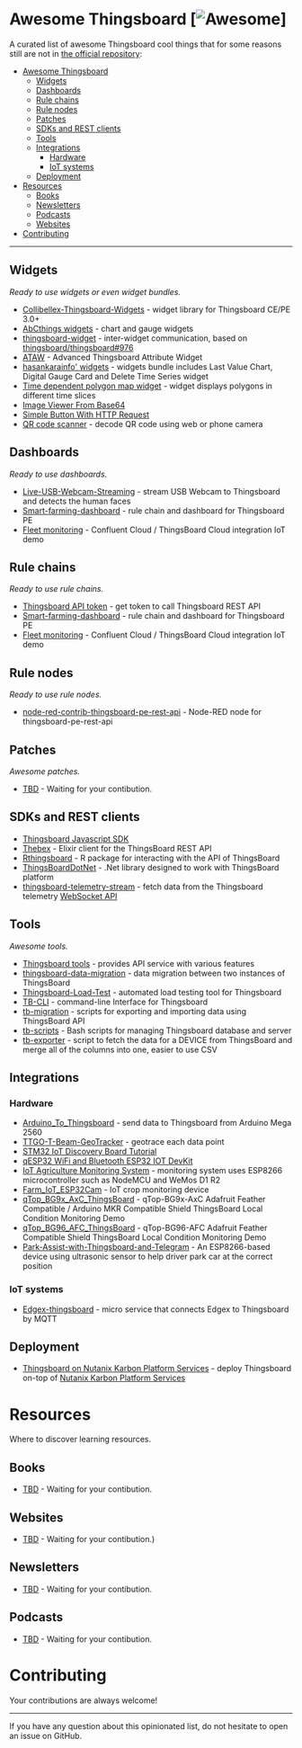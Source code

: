 # Awesome Thingsboard [![Awesome](https://cdn.rawgit.com/sindresorhus/awesome/d7305f38d29fed78fa85652e3a63e154dd8e8829/media/badge.svg)]

A curated list of awesome Thingsboard cool things that for some reasons still are not in [the official repository](https://github.com/thingsboard):

- [Awesome Thingsboard](#awesome-thingsboard)
    - [Widgets](#widgets)
    - [Dashboards](#dashboards)
    - [Rule chains](#rule-chains)
    - [Rule nodes](#rule-nodes)
    - [Patches](#patches)
    - [SDKs and REST clients](#sdks-and-rest-clients)
    - [Tools](#tools)
    - [Integrations](#integrations)
        - [Hardware](#hardware)
        - [IoT systems](#iot-systems)
    - [Deployment](#deployment)
- [Resources](#resources)
    - [Books](#books)
    - [Newsletters](#newsletters)
    - [Podcasts](#podcasts)
    - [Websites](#websites)
- [Contributing](#contributing)

---

## Widgets

*Ready to use widgets or even widget bundles.*

* [Collibellex-Thingsboard-Widgets](https://github.com/rossmann-engineering/Collibellex-Thingsboard-Widgets) - widget library for Thingsboard CE/PE 3.0+
* [AbCthings widgets](https://github.com/AbCthings/thingsboard-widgets) - chart and gauge widgets
* [thingsboard-widget](https://github.com/caowm/thingsboard-widget) - inter-widget communication, based on [thingsboard/thingsboard#976](https://github.com/thingsboard/thingsboard/issues/976)
* [ATAW](https://github.com/SchweizerischeBundesbahnen/thingsboard-advanced-attribute-widget) - Advanced Thingsboard Attribute Widget
* [hasankarainfo' widgets](https://github.com/hasankarainfo/ThingsBoard) - widgets bundle includes Last Value Chart, Digital Gauge Card and Delete Time Series widget
* [Time dependent polygon map widget](https://github.com/argosp/Thingsboard-widgets) - widget displays polygons in different time slices
* [Image Viewer From Base64](https://github.com/NistantriTech/ThingsboardNTWidgets)
* [Simple Button With HTTP Request](https://github.com/MathieuHalle/ThingsBoard-Widgets)
* [QR code scanner](widget/qr-code-scanner) - decode QR code using web or phone camera

## Dashboards

*Ready to use dashboards.*

* [Live-USB-Webcam-Streaming](https://github.com/shiyazt/Live-USB-Webcam-Streaming-on-ThingsBoard-IoT-Platform) - stream USB Webcam to Thingsboard and detects the human faces
* [Smart-farming-dashboard](https://github.com/arifulmrislam/Smart-farming-dashboard-with-ThingsBoard) - rule chain and dashboard for Thingsboard PE
* [Fleet monitoring](https://github.com/davetroiano/confluent-thingsboard) - Confluent Cloud / ThingsBoard Cloud integration IoT demo

## Rule chains

*Ready to use rule chains.*

* [Thingsboard API token](chain/tb_api_token) - get token to call Thingsboard REST API
* [Smart-farming-dashboard](https://github.com/arifulmrislam/Smart-farming-dashboard-with-ThingsBoard) - rule chain and dashboard for Thingsboard PE
* [Fleet monitoring](https://github.com/davetroiano/confluent-thingsboard) - Confluent Cloud / ThingsBoard Cloud integration IoT demo

## Rule nodes

*Ready to use rule nodes.*

* [node-red-contrib-thingsboard-pe-rest-api](https://github.com/akashtalole/node-red-contrib-thingsboard-pe-rest-api) - Node-RED node for thingsboard-pe-rest-api

## Patches

*Awesome patches.*

* [TBD](https://example.com/) - Waiting for your contibution.

## SDKs and REST clients
* [Thingsboard Javascript SDK](https://github.com/acte-technology/thingsboard-js-sdk)
* [Thebex](https://github.com/fvicent/thebex) - Elixir client for the ThingsBoard REST API
* [Rthingsboard](https://github.com/DDorch/Rthingsboard) - R package for interacting with the API of ThingsBoard
* [ThingsBoardDotNet](https://github.com/vgolovanov/ThingsBoardDotNet) - .Net library designed to work with ThingsBoard platform
* [thingsboard-telemetry-stream](https://github.com/derhuerst/thingsboard-telemetry-stream) - fetch data from the Thingsboard telemetry [WebSocket API](https://thingsboard.io/docs/user-guide/telemetry/#websocket-api)

## Tools

*Awesome tools.*

* [Thingsboard tools](https://github.com/a631953720/thingsboard-tools2.0/blob/main/Readme-ENG.md) - provides API service with various features
* [thingsboard-data-migration](https://github.com/AbCthings/thingsboard-data-migration) - data migration between two instances of ThingsBoard
* [Thingsboard-Load-Test](https://github.com/wasslz/Thingsboard-Load-Test) - automated load testing tool for Thingsboard
* [TB-CLI](https://github.com/HassanMojab/tb-cli) - command-line Interface for Thingsboard
* [tb-migration](https://github.com/vo-team/tb-migration) - scripts for exporting and importing data using ThingsBoard API
* [tb-scripts](https://github.com/ICS-Energy-Team/tb-scripts) - Bash scripts for managing Thingsboard database and server
* [tb-exporter](https://github.com/oats-center/tb-exporter) - script to fetch the data for a DEVICE from ThingsBoard and merge all of the columns into one, easier to use CSV

## Integrations

### Hardware

* [Arduino_To_Thingsboard](https://github.com/KudosAbhay/Arduino_To_Thingsboard) - send data to Thingsboard from Arduino Mega 2560
* [TTGO-T-Beam-GeoTracker](https://github.com/lemossilva/ThingsBoard-TTGO-T-Beam-GPSTracker-Telemetry) - geotrace each data point
* [STM32 IoT Discovery Board Tutorial](https://github.com/scottrev/STM32_ThingsBoardDemo)
* [qESP32 WiFi and Bluetooth ESP32 IOT DevKit](https://github.com/iotbotscom/qESP32_ThingsBoard)
* [IoT Agriculture Monitoring System](https://github.com/jxwleong/iot-agriculturue-monitoring-system) - monitoring system uses ESP8266 microcontroller such as NodeMCU and WeMos D1 R2
* [Farm_IoT_ESP32Cam](https://github.com/Dewald928/Farm_IoT_ESP32Cam) - IoT crop monitoring device
* [qTop_BG9x_AxC_ThingsBoard](https://github.com/iotbotscom/qTop_BG9x_AxC_ThingsBoard) - qTop-BG9x-AxC Adafruit Feather Compatible / Arduino MKR Compatible Shield ThingsBoard Local Condition Monitoring Demo
* [qTop_BG96_AFC_ThingsBoard](https://github.com/iotbotscom/qTop_BG96_AFC_ThingsBoard) - qTop-BG96-AFC Adafruit Feather Compatible Shield ThingsBoard Local Condition Monitoring Demo
* [Park-Assist-with-Thingsboard-and-Telegram](https://github.com/abferguson/Park-Assist-with-Thingsboard-and-Telegram) - An ESP8266-based device using ultrasonic sensor to help driver park car at the correct position

### IoT systems

* [Edgex-thingsboard](https://github.com/dragonxu/edgex-thingsboard) - micro service that connects Edgex to Thingsboard by MQTT

## Deployment

* [Thingsboard on Nutanix Karbon Platform Services](https://github.com/voxic/Thingsboard_on_KPS) - deploy Thingsboard on-top of [Nutanix Karbon Platform Services](https://www.nutanix.com/products/karbon/platform-services)

# Resources

Where to discover learning resources.

## Books

* [TBD](https://example.com/) - Waiting for your contibution.

## Websites

* [TBD](https://example.com/) - Waiting for your contibution.)

## Newsletters

* [TBD](https://example.com/) - Waiting for your contibution.

## Podcasts

* [TBD](https://example.com/) - Waiting for your contibution.

# Contributing

Your contributions are always welcome!

- - -

If you have any question about this opinionated list, do not hesitate to open an issue on GitHub.


